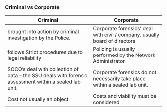 ### Criminal vs Corporate

| Criminal                                                                                               | Corporate                                                                    |
|--------------------------------------------------------------------------------------------------------|------------------------------------------------------------------------------|
| brought into   action by criminal investigation by   the Police.                                       | Corporate forensics’ deal with   civil / company. usually board of directors |
| follows Strict procedures due to legal reliability                                                     | Policing is usually performed by the Network Administrator                   |
| SOCO’s deal with collection of data – the SSU deals with forensic assessment within a sealed lab unit. | Corporate forensics do not necessarily take place within a sealed lab unit.  |
| Cost not usually an object                                                                             | Costs and viability must be considered                                       |


